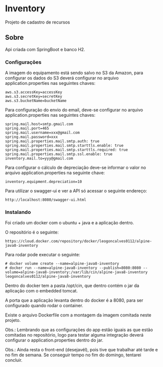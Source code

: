 # Inventory

Projeto de cadastro de recursos

## Sobre

Api criada com SpringBoot e banco H2.

### Configurações

A imagem do equipamento está sendo salvo no S3 da Amazon, para configurar os dados do S3 deverá configurar no arquivo application.properties nas seguintes chaves:

```
aws.s3.accessKey=accessKey
aws.s3.secretKey=secretKey
aws.s3.bucketName=bucketName
```

Para configuração do envio do email, deve-se configurar no arquivo application.properties nas seguintes chaves:

```
spring.mail.host=smtp.gmail.com
spring.mail.port=465
spring.mail.username=xxx@gmail.com
spring.mail.password=xxx
spring.mail.properties.mail.smtp.auth: true
spring.mail.properties.mail.smtp.starttls.enable: true
spring.mail.properties.mail.smtp.starttls.required: true
spring.mail.properties.mail.smtp.ssl.enable: true
inventory.mail.to=yyy@gmail.com
```

Para configurar o cálculo de depreciação deve-se informar o valor no arquivo application.properties na seguinte chave:

```
inventory.equipment.depreciation=10
```

Para utilizar o swagger-ui e ver a API só acessar o seguinte endereço:

```
http://localhost:8080/swagger-ui.html
```

### Instalando

Foi criado um docker com o ubuntu + java e a aplicação dentro.

O repositório é o seguinte:

```
https://cloud.docker.com/repository/docker/leogoncalves0112/alpine-java8-inventory
```

Para rodar pode executar o seguinte:

```
# docker volume create --name=alpine-java8-inventory
# docker run --name=alpine-java8-inventory --publish=8080:8080 --volume=alpine-java8-inventory:/var/lib/cin/alpine-java8-inventory leogoncalves0112/alpine-java8-inventory
```

Dentro do docker tem a pasta /opt/cin, que dentro contém o jar da aplicação com o embedded tomcat.  

A porta que a aplicação levanta dentro do docker é a 8080, para ser configurado quando rodar o container.

Existe o arquivo Dockerfile com a montagem da imagem comitada neste projeto.

Obs.: Lembrando que as configurações do app estão iguais as que estão comitadas no repositório, logo para testar alguma integração deverá configurar o application.properties dentro do jar. 

Obs.: Ainda resta o front-end (desejavél), pois tive que trabalhar até tarde e no fim de semana. Se conseguir tempo no fim do domingo, tentarei concluir.